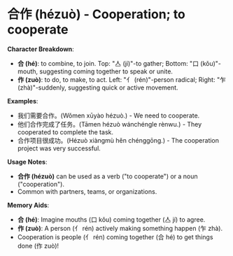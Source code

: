 # **合作 (hézuò) - Cooperation; to cooperate**

**Character Breakdown**:  
- **合 (hé)**: to combine, to join. Top: "亼 (jí)"-to gather; Bottom: "口 (kǒu)"-mouth, suggesting coming together to speak or unite.  
- **作 (zuò)**: to do, to make, to act. Left: "亻 (rén)"-person radical; Right: "乍 (zhà)"-suddenly, suggesting quick or active movement.

**Examples**:  
- 我们需要合作。(Wǒmen xūyào hézuò.) - We need to cooperate.  
- 他们合作完成了任务。(Tāmen hézuò wánchéngle rènwu.) - They cooperated to complete the task.  
- 合作项目很成功。(Hézuò xiàngmù hěn chénggōng.) - The cooperation project was very successful.

**Usage Notes**:  
- **合作 (hézuò)** can be used as a verb ("to cooperate") or a noun ("cooperation").  
- Common with partners, teams, or organizations.

**Memory Aids**:  
- **合 (hé)**: Imagine mouths (口 kǒu) coming together (亼 jí) to agree.  
- **作 (zuò)**: A person (亻 rén) actively making something happen (乍 zhà).  
- Cooperation is people (亻 rén) coming together (合 hé) to get things done (作 zuò)!